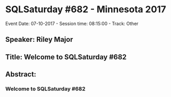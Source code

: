 # SQLSaturday #682 - Minnesota 2017
Event Date: 07-10-2017 - Session time: 08:15:00 - Track: Other
## Speaker: Riley Major
## Title: Welcome to SQLSaturday #682
## Abstract:
### Welcome to SQLSaturday #682
